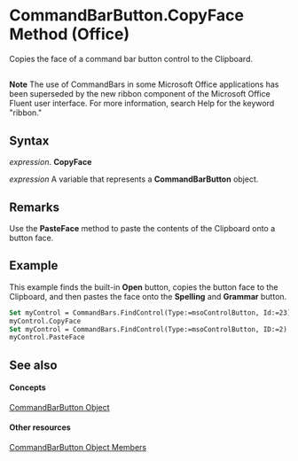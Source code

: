 
# CommandBarButton.CopyFace Method (Office)

Copies the face of a command bar button control to the Clipboard.


## 


 **Note**  The use of CommandBars in some Microsoft Office applications has been superseded by the new ribbon component of the Microsoft Office Fluent user interface. For more information, search Help for the keyword "ribbon."


## Syntax

 _expression_. **CopyFace**

 _expression_ A variable that represents a **CommandBarButton** object.


## Remarks

Use the  **PasteFace** method to paste the contents of the Clipboard onto a button face.


## Example

This example finds the built-in  **Open** button, copies the button face to the Clipboard, and then pastes the face onto the **Spelling** and **Grammar** button.


```vb
Set myControl = CommandBars.FindControl(Type:=msoControlButton, Id:=23) 
myControl.CopyFace 
Set myControl = CommandBars.FindControl(Type:=msoControlButton, ID:=2) 
myControl.PasteFace
```


## See also


#### Concepts


[CommandBarButton Object](e6d8209d-2c87-f1b5-bc3f-d4e5e5d3ab73.md)
#### Other resources


[CommandBarButton Object Members](69fe57fe-dabc-9379-283c-d0a51a775592.md)
